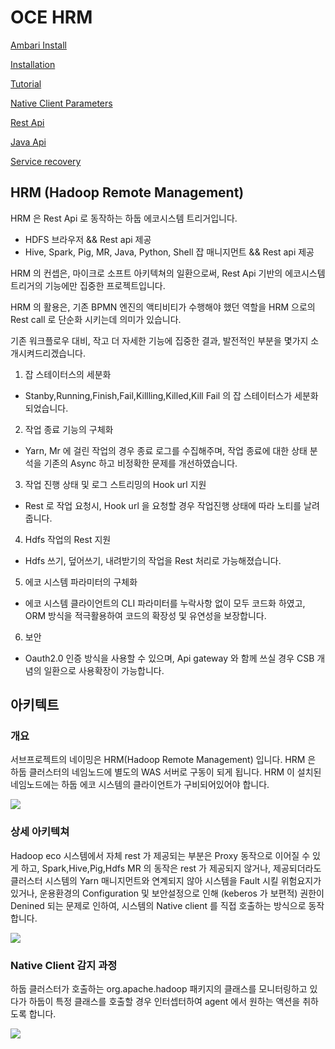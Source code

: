 # OCE HRM

[Ambari Install](document/ambari.md)

[Installation](document/install.md)

[Tutorial](document/tutorials.md)

[Native Client Parameters](document/native.md)

[Rest Api](document/api.md)

[Java Api](document/javaApi.md)

[Service recovery](document/recovery.md)


## HRM (Hadoop Remote Management) 

HRM 은 Rest Api 로 동작하는 하둡 에코시스템 트리거입니다.
  
 - HDFS 브라우저 && Rest api 제공
 - Hive, Spark, Pig, MR, Java, Python, Shell 잡 매니지먼트 && Rest api 제공
  
HRM 의 컨셉은,  마이크로 소프트 아키텍쳐의 일환으로써,  Rest Api 기반의 에코시스템 트리거의 기능에만 집중한 프로젝트입니다.
  
HRM 의 활용은,  기존 BPMN 엔진의 액티비티가 수행해야 했던 역할을 HRM 으로의 Rest call 로 단순화 시키는데 의미가 있습니다.
  
기존 워크플로우 대비,  작고 더 자세한 기능에 집중한 결과, 발전적인 부분을 몇가지 소개시켜드리겠습니다.
  
1) 잡 스테이터스의 세분화
  
 - Stanby,Running,Finish,Fail,Killling,Killed,Kill Fail 의 잡 스테이터스가 세분화 되었습니다.
  
2) 작업 종료 기능의 구체화

 - Yarn, Mr 에 걸린 작업의 경우 종료 로그를 수집해주며,  작업 종료에 대한 상태 분석을 기존의 Async 하고 비정확한 문제를 개선하였습니다.
  
3) 작업 진행 상태 및 로그 스트리밍의 Hook url 지원
  
 - Rest 로 작업 요청시, Hook url 을 요청할 경우 작업진행 상태에 따라 노티를 날려줍니다.
  
4) Hdfs 작업의 Rest 지원
  
 - Hdfs 쓰기, 덮어쓰기, 내려받기의 작업을 Rest 처리로 가능해졌습니다.
  
5) 에코 시스템 파라미터의 구체화
  
 - 에코 시스템 클라이언트의 CLI 파라미터를 누락사항 없이 모두 코드화 하였고, ORM 방식을 적극활용하여 코드의 확장성 및 유연성을 보장합니다.
  
6) 보안
  
 - Oauth2.0 인증 방식을 사용할 수 있으며,  Api gateway 와 함께 쓰실 경우 CSB 개념의 일환으로 사용확장이 가능합니다.

## 아키텍트

### 개요

서브프로젝트의 네이밍은 HRM(Hadoop Remote Management) 입니다.
HRM 은 하둡 클러스터의 네임노드에 별도의 WAS 서버로 구동이 되게 됩니다.
HRM 이 설치된 네임노드에는 하둡 에코 시스템의 클라이언트가 구비되어있어야 합니다.

![](document/images/intro1.png)

### 상세 아키텍쳐

Hadoop eco  시스템에서 자체 rest 가 제공되는 부분은 Proxy 동작으로 이어질 수 있게 하고, Spark,Hive,Pig,Hdfs MR 의 동작은 rest 가 제공되지 않거나, 
제공되더라도 클러스터 시스템의 Yarn 매니지먼트와 연계되지 않아 시스템을 Fault 시킬 위험요지가 있거나,
운용환경의 Configuration 및 보안설정으로 인해 (keberos 가 보편적) 권한이 Denined 되는 문제로 인하여,
시스템의 Native client 를 직접 호출하는 방식으로 동작합니다.

![](document/images/intro2.png)

### Native Client 감지 과정

하둡 클러스터가 호출하는 org.apache.hadoop 패키지의 클래스를 모니터링하고 있다가 
하둡이 특정 클래스를 호출할 경우 인터셉터하여 agent 에서 원하는 액션을 취하도록 합니다.

![](document/images/intro3.png)